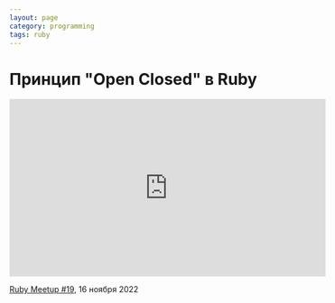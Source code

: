 ```yaml
---
layout: page
category: programming
tags: ruby
---
```

# Принцип "Open Closed" в Ruby

<iframe width="560" height="315" src="https://www.youtube.com/embed/Yr303PrdF-w" title="YouTube video player" frameborder="0" allow="accelerometer; autoplay; clipboard-write; encrypted-media; gyroscope; picture-in-picture" allowfullscreen></iframe>

[Ruby Meetup #19](https://meetups.evrone.ru/ruby-meetup-no19-online), 16 ноября 2022

